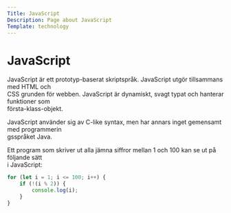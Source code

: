 ```yaml
---
Title: JavaScript
Description: Page about JavaScript
Template: technology
---
```


JavaScript
==================

JavaScript är ett prototyp-baserat skriptspråk. JavaScript utgör tillsammans med HTML och\
 CSS grunden för webben. JavaScript är dynamiskt, svagt typat och hanterar funktioner som\
 första-klass-objekt.

JavaScript använder sig av C-like syntax, men har annars inget gemensamt med programmerin\
gsspråket Java.

Ett program som skriver ut alla jämna siffror mellan 1 och 100 kan se ut på följande sätt\
 i JavaScript:

```javascript
for (let i = 1; i <= 100; i++) {
    if (!(i % 2)) {
        console.log(i);
    }
}
```

